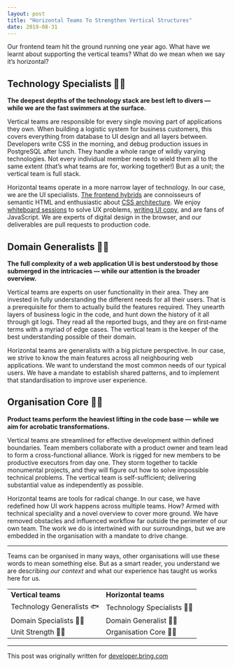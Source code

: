 ```yaml
---
layout: post
title: "Horizontal Teams To Strengthen Vertical Structures"
date: 2019-08-31
---
```


Our frontend team hit the ground running one year ago. What have we learnt about supporting the vertical teams? What do we mean when we say it’s horizontal?

## Technology Specialists 🏊‍♀️

**The deepest depths of the technology stack are best left to divers — while we are the fast swimmers at the surface.**

Vertical teams are responsible for every single moving part of applications they own. When building a logistic system for business customers, this covers everything from database to UI design and all layers between. Developers write CSS in the morning, and debug production issues in PostgreSQL after lunch. They handle a whole range of wildly varying technologies. Not every individual member needs to wield them all to the same extent (that’s what teams are for, working together!) But as a unit; the vertical team is full stack.

Horizontal teams operate in a more narrow layer of technology. In our case, we are the UI specialists. [The frontend hybrids](https://developer.bring.com/blog/frontend-hybrid-developers/) are connoisseurs of semantic HTML and enthusiastic about [CSS architecture](https://developer.bring.com/blog/zombie-css/). We enjoy [whiteboard sessions](https://developer.bring.com/blog/ui-tips/) to solve UX problems, [writing UI copy](https://developer.bring.com/blog/writing-downtime-messages/), and are fans of JavaScript. We are experts of digital design in the browser, and our deliverables are pull requests to production code.

## Domain Generalists 🤹‍♂️

**The full complexity of a web application UI is best understood by those submerged in the intricacies — while our attention is the broader overview.**

Vertical teams are experts on user functionality in their area. They are invested in fully understanding the different needs for all their users. That is a prerequisite for them to actually build the features required. They unearth layers of business logic in the code, and hunt down the history of it all through git logs. They read all the reported bugs, and they are on first&#8209;name terms with a myriad of edge cases. The vertical team is the keeper of the best understanding possible of their domain.

Horizontal teams are generalists with a big picture perspective. In our case, we strive to know the main features across all neighbouring web applications. We want to understand the most common needs of our typical users. We have a mandate to establish shared patterns, and to implement that standardisation to improve user experience.

## Organisation Core 🤸‍♂️

**Product teams perform the heaviest lifting in the code base — while we aim for acrobatic transformations.**

Vertical teams are streamlined for effective development within defined boundaries. Team members collaborate with a product owner and team lead to form a cross-functional alliance. Work is rigged for new members to be productive executors from day one. They storm together to tackle monumental projects, and they will figure out how to solve impossible technical problems. The vertical team is self-sufficient; delivering substantial value as independently as possible.

Horizontal teams are tools for radical change. In our case, we have redefined how UI work happens across multiple teams. How? Armed with technical speciality and a novel overview to cover more ground. We have removed obstacles and influenced workflow far outside the perimeter of our own team. The work we do is intertwined with our surroundings, but we are embedded in the organisation with a mandate to drive change.

---

Teams can be organised in many ways, other organisations will use these words to mean something else. But as a smart reader, you understand we are describing _our context_ and what our experience has taught us works here for us.

|                           |                           |
| ------------------------- | ------------------------- |
| **Vertical teams**        | **Horizontal teams**      |
| Technology Generalists 🐟 | Technology Specialists 🏊‍♀️ |
| Domain Specialists 🕵️‍♀️     | Domain Generalist 🤹‍♀️      |
| Unit Strength 🏋️‍♀️          | Organisation Core 🤸‍♀️      |

---

This post was originally written for [developer.bring.com](https://developer.bring.com/blog/horizontal-teams/)
